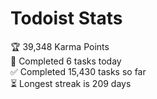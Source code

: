 
# Todoist Stats

<!-- TODO-IST:START -->
🏆  39,348 Karma Points           
🌸  Completed 6 tasks today           
✅  Completed 15,430 tasks so far           
⏳  Longest streak is 209 days
<!-- TODO-IST:END -->
